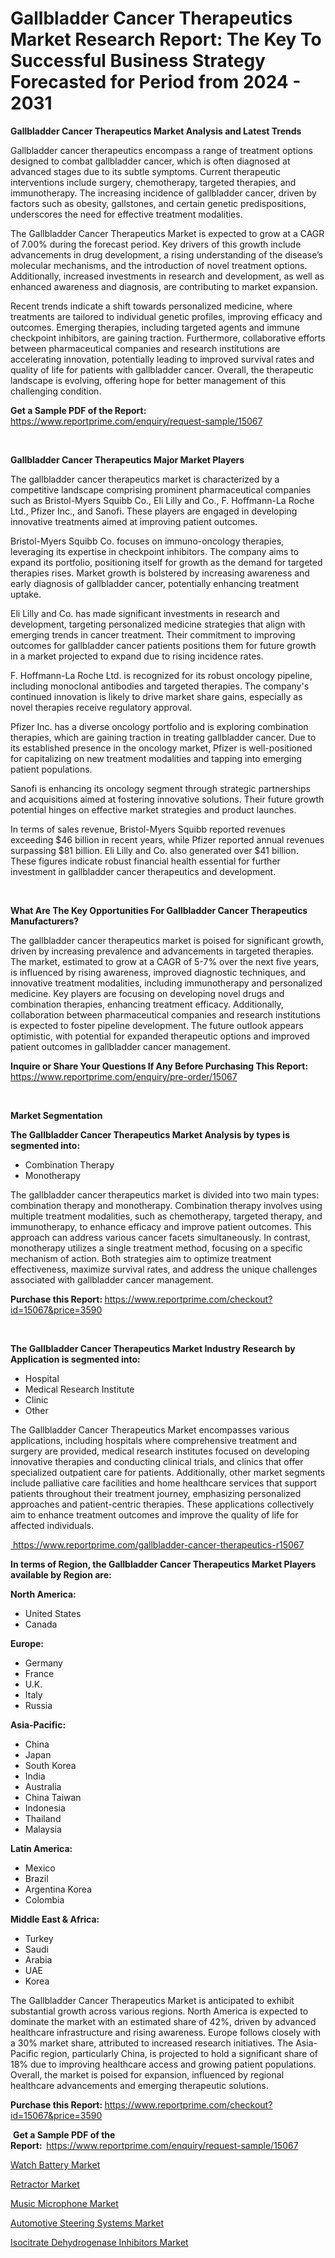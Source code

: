 <p><h1>Gallbladder Cancer Therapeutics Market Research Report: The Key To Successful Business Strategy Forecasted for Period from 2024 - 2031</h1></p><p><strong>Gallbladder Cancer Therapeutics Market Analysis and Latest Trends</strong></p>
<p><p>Gallbladder cancer therapeutics encompass a range of treatment options designed to combat gallbladder cancer, which is often diagnosed at advanced stages due to its subtle symptoms. Current therapeutic interventions include surgery, chemotherapy, targeted therapies, and immunotherapy. The increasing incidence of gallbladder cancer, driven by factors such as obesity, gallstones, and certain genetic predispositions, underscores the need for effective treatment modalities.</p><p>The Gallbladder Cancer Therapeutics Market is expected to grow at a CAGR of 7.00% during the forecast period. Key drivers of this growth include advancements in drug development, a rising understanding of the disease’s molecular mechanisms, and the introduction of novel treatment options. Additionally, increased investments in research and development, as well as enhanced awareness and diagnosis, are contributing to market expansion.</p><p>Recent trends indicate a shift towards personalized medicine, where treatments are tailored to individual genetic profiles, improving efficacy and outcomes. Emerging therapies, including targeted agents and immune checkpoint inhibitors, are gaining traction. Furthermore, collaborative efforts between pharmaceutical companies and research institutions are accelerating innovation, potentially leading to improved survival rates and quality of life for patients with gallbladder cancer. Overall, the therapeutic landscape is evolving, offering hope for better management of this challenging condition.</p></p>
<p><strong>Get a Sample PDF of the Report:&nbsp;</strong> <a href="https://www.reportprime.com/enquiry/request-sample/15067?utm_campaign=1949&utm_medium=2&utm_source=Github&utm_content=ia&utm_term=25122024&utm_id=gallbladder-cancer-therapeutics">https://www.reportprime.com/enquiry/request-sample/15067</a></p>
<p>&nbsp;</p>
<p><strong>Gallbladder Cancer Therapeutics Major Market Players</strong></p>
<p><p>The gallbladder cancer therapeutics market is characterized by a competitive landscape comprising prominent pharmaceutical companies such as Bristol-Myers Squibb Co., Eli Lilly and Co., F. Hoffmann-La Roche Ltd., Pfizer Inc., and Sanofi. These players are engaged in developing innovative treatments aimed at improving patient outcomes.</p><p>Bristol-Myers Squibb Co. focuses on immuno-oncology therapies, leveraging its expertise in checkpoint inhibitors. The company aims to expand its portfolio, positioning itself for growth as the demand for targeted therapies rises. Market growth is bolstered by increasing awareness and early diagnosis of gallbladder cancer, potentially enhancing treatment uptake.</p><p>Eli Lilly and Co. has made significant investments in research and development, targeting personalized medicine strategies that align with emerging trends in cancer treatment. Their commitment to improving outcomes for gallbladder cancer patients positions them for future growth in a market projected to expand due to rising incidence rates.</p><p>F. Hoffmann-La Roche Ltd. is recognized for its robust oncology pipeline, including monoclonal antibodies and targeted therapies. The company's continued innovation is likely to drive market share gains, especially as novel therapies receive regulatory approval.</p><p>Pfizer Inc. has a diverse oncology portfolio and is exploring combination therapies, which are gaining traction in treating gallbladder cancer. Due to its established presence in the oncology market, Pfizer is well-positioned for capitalizing on new treatment modalities and tapping into emerging patient populations.</p><p>Sanofi is enhancing its oncology segment through strategic partnerships and acquisitions aimed at fostering innovative solutions. Their future growth potential hinges on effective market strategies and product launches.</p><p>In terms of sales revenue, Bristol-Myers Squibb reported revenues exceeding $46 billion in recent years, while Pfizer reported annual revenues surpassing $81 billion. Eli Lilly and Co. also generated over $41 billion. These figures indicate robust financial health essential for further investment in gallbladder cancer therapeutics and development.</p></p>
<p>&nbsp;</p>
<p><strong>What Are The Key Opportunities For Gallbladder Cancer Therapeutics Manufacturers?</strong></p>
<p><p>The gallbladder cancer therapeutics market is poised for significant growth, driven by increasing prevalence and advancements in targeted therapies. The market, estimated to grow at a CAGR of 5-7% over the next five years, is influenced by rising awareness, improved diagnostic techniques, and innovative treatment modalities, including immunotherapy and personalized medicine. Key players are focusing on developing novel drugs and combination therapies, enhancing treatment efficacy. Additionally, collaboration between pharmaceutical companies and research institutions is expected to foster pipeline development. The future outlook appears optimistic, with potential for expanded therapeutic options and improved patient outcomes in gallbladder cancer management.</p></p>
<p><strong>Inquire or Share Your Questions If Any Before Purchasing This Report:</strong> <a href="https://www.reportprime.com/enquiry/pre-order/15067?utm_campaign=1949&utm_medium=2&utm_source=Github&utm_content=ia&utm_term=25122024&utm_id=gallbladder-cancer-therapeutics">https://www.reportprime.com/enquiry/pre-order/15067</a></p>
<p>&nbsp;</p>
<p><strong>Market Segmentation</strong></p>
<p><strong>The Gallbladder Cancer Therapeutics Market Analysis by types is segmented into:</strong></p>
<p><ul><li>Combination Therapy</li><li>Monotherapy</li></ul></p>
<p><p>The gallbladder cancer therapeutics market is divided into two main types: combination therapy and monotherapy. Combination therapy involves using multiple treatment modalities, such as chemotherapy, targeted therapy, and immunotherapy, to enhance efficacy and improve patient outcomes. This approach can address various cancer facets simultaneously. In contrast, monotherapy utilizes a single treatment method, focusing on a specific mechanism of action. Both strategies aim to optimize treatment effectiveness, maximize survival rates, and address the unique challenges associated with gallbladder cancer management.</p></p>
<p><strong>Purchase this Report:&nbsp;</strong><a href="https://www.reportprime.com/checkout?id=15067&price=3590&utm_campaign=1949&utm_medium=2&utm_source=Github&utm_content=ia&utm_term=25122024&utm_id=gallbladder-cancer-therapeutics">https://www.reportprime.com/checkout?id=15067&price=3590</a></p>
<p>&nbsp;</p>
<p><strong>The Gallbladder Cancer Therapeutics Market Industry Research by Application is segmented into:</strong></p>
<p><ul><li>Hospital</li><li>Medical Research Institute</li><li>Clinic</li><li>Other</li></ul></p>
<p><p>The Gallbladder Cancer Therapeutics Market encompasses various applications, including hospitals where comprehensive treatment and surgery are provided, medical research institutes focused on developing innovative therapies and conducting clinical trials, and clinics that offer specialized outpatient care for patients. Additionally, other market segments include palliative care facilities and home healthcare services that support patients throughout their treatment journey, emphasizing personalized approaches and patient-centric therapies. These applications collectively aim to enhance treatment outcomes and improve the quality of life for affected individuals.</p></p>
<p><a href="https://www.reportprime.com/gallbladder-cancer-therapeutics-r15067?utm_campaign=1949&utm_medium=2&utm_source=Github&utm_content=ia&utm_term=25122024&utm_id=gallbladder-cancer-therapeutics">&nbsp;https://www.reportprime.com/gallbladder-cancer-therapeutics-r15067</a></p>
<p><strong>In terms of Region, the Gallbladder Cancer Therapeutics Market Players available by Region are:</strong></p>
<p>
    <p> <strong> North America: </strong>
        <ul>
            <li>United States</li>
            <li>Canada</li>
        </ul>
        </p> 
    <p> <strong> Europe: </strong>
        <ul>
            <li>Germany</li>
            <li>France</li>
            <li>U.K.</li>
            <li>Italy</li>
            <li>Russia</li>
        </ul>
        </p> 
    <p> <strong> Asia-Pacific: </strong>
        <ul>
            <li>China</li>
            <li>Japan</li>
            <li>South Korea</li>
            <li>India</li>
            <li>Australia</li>
            <li>China Taiwan</li>
            <li>Indonesia</li>
            <li>Thailand</li>
            <li>Malaysia</li>
        </ul>
        </p> 
    <p> <strong> Latin America: </strong>
        <ul>
            <li>Mexico</li>
            <li>Brazil</li>
            <li>Argentina Korea</li>
            <li>Colombia</li>
        </ul>
        </p> 
    <p> <strong> Middle East & Africa: </strong>
        <ul>
            <li>Turkey</li>
            <li>Saudi</li>
            <li>Arabia</li>
            <li>UAE</li>
            <li>Korea</li>
        </ul>
    </p>
    </p>
<p><p>The Gallbladder Cancer Therapeutics Market is anticipated to exhibit substantial growth across various regions. North America is expected to dominate the market with an estimated share of 42%, driven by advanced healthcare infrastructure and rising awareness. Europe follows closely with a 30% market share, attributed to increased research initiatives. The Asia-Pacific region, particularly China, is projected to hold a significant share of 18% due to improving healthcare access and growing patient populations. Overall, the market is poised for expansion, influenced by regional healthcare advancements and emerging therapeutic solutions.</p></p>
<p><strong>Purchase this Report: </strong><a href="https://www.reportprime.com/checkout?id=15067&price=3590&utm_campaign=1949&utm_medium=2&utm_source=Github&utm_content=ia&utm_term=25122024&utm_id=gallbladder-cancer-therapeutics">https://www.reportprime.com/checkout?id=15067&price=3590</a></p>
<p>&nbsp;<strong>Get a Sample PDF of the Report:&nbsp;&nbsp;</strong><a href="https://www.reportprime.com/enquiry/request-sample/15067?utm_campaign=1949&utm_medium=2&utm_source=Github&utm_content=ia&utm_term=25122024&utm_id=gallbladder-cancer-therapeutics">https://www.reportprime.com/enquiry/request-sample/15067</a></p>
<p><strong></strong></p>
<p><p><a href="https://www.linkedin.com/pulse/explosive-growth-watch-battery-market-global-opportunities-forecast-kedaf?utm_campaign=1949&utm_medium=2&utm_source=Github&utm_content=ia&utm_term=25122024&utm_id=gallbladder-cancer-therapeutics">Watch Battery Market</a></p><p><a href="https://www.linkedin.com/pulse/retractor-industry-research-report-global-analysis-size-btgoc?utm_campaign=1949&utm_medium=2&utm_source=Github&utm_content=ia&utm_term=25122024&utm_id=gallbladder-cancer-therapeutics">Retractor Market</a></p><p><a href="https://www.linkedin.com/pulse/music-microphone-market-analysis-striking-cagr-52-from-guubf?utm_campaign=1949&utm_medium=2&utm_source=Github&utm_content=ia&utm_term=25122024&utm_id=gallbladder-cancer-therapeutics">Music Microphone Market</a></p><p><a href="https://www.linkedin.com/pulse/automotive-steering-systems-market-outlook-2024-2031-comprehensive-yie5f?utm_campaign=1949&utm_medium=2&utm_source=Github&utm_content=ia&utm_term=25122024&utm_id=gallbladder-cancer-therapeutics">Automotive Steering Systems Market</a></p><p><a href="https://github.com/ashepherd82/Market-Research-Report-List-6/blob/main/isocitrate-dehydrogenase-inhibitors-market.md?utm_campaign=1949&utm_medium=2&utm_source=Github&utm_content=ia&utm_term=25122024&utm_id=gallbladder-cancer-therapeutics">Isocitrate Dehydrogenase Inhibitors Market</a></p></p>